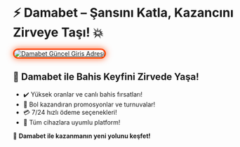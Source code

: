 <h1>⚡ Damabet – Şansını Katla, Kazancını Zirveye Taşı! 💥</h1>

<a href="https://cutt.ly/DamabetLink" title="Damabet Güncel Giriş Adresi">
  <img src="https://i.ibb.co/BtMhhf6/g-venligiris.jpg" alt="Damabet Güncel Giriş Adresi" style="max-width: 100%; border: 3px solid #ff4500; border-radius: 15px; box-shadow: 0px 0px 15px rgba(255, 69, 0, 0.8);">
</a>

<h2>🚀 Damabet ile Bahis Keyfini Zirvede Yaşa!</h2>
<ul>
  <li>✔️ Yüksek oranlar ve canlı bahis fırsatları!</li>
  <li>🎁 Bol kazandıran promosyonlar ve turnuvalar!</li>
  <li>💳 7/24 hızlı ödeme seçenekleri!</li>
  <li>📱 Tüm cihazlara uyumlu platform!</li>
</ul>

<p>🎉 <strong>Damabet ile kazanmanın yeni yolunu keşfet!</strong></p>

<meta name="description" content="Damabet güncel giriş adresi ile en avantajlı bahis seçeneklerine ulaşın. Hemen katılın, kazancınıza kazanç katın!">
